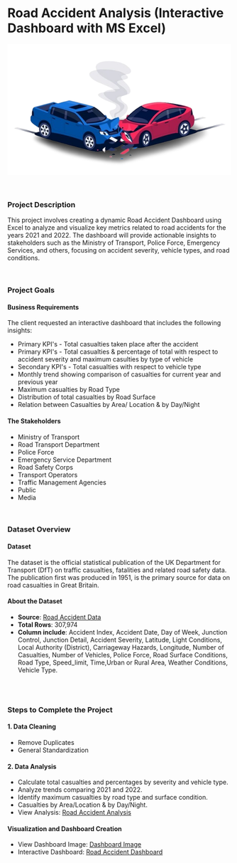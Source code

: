 # Road Accident Analysis (Interactive Dashboard with MS Excel)

![image](Image/accident.png)

<BR>

### Project Description

This project involves creating a dynamic Road Accident Dashboard using Excel to analyze and visualize key metrics related to road accidents for the years 2021 and 2022. The dashboard will provide actionable insights to stakeholders such as the Ministry of Transport, Police Force, Emergency Services, and others, focusing on accident severity, vehicle types, and road conditions.

<br>

### Project Goals

#### Business Requirements
The client requested an interactive dashboard that includes the following insights:
- Primary KPI's - Total casualties  taken place after the accident
- Primary KPI's - Total casualties & percentage of total with respect to accident severity and maximum casulties by type of vehicle
- Secondary KPI's - Total casualties with respect to vehicle type
- Monthly trend showing comparison of casualties for current year and previous year
- Maximum casualties by Road Type
- Distribution of total casualties by Road Surface
- Relation between Casualties by Area/ Location & by Day/Night


#### The Stakeholders
- Ministry of Transport
- Road Transport Department
- Police Force
- Emergency Service Department
- Road Safety Corps
- Transport Operators
- Traffic Management Agencies
- Public
- Media


<br>

### Dataset Overview

#### Dataset
The dataset is the official statistical publication of the UK Department for Transport (DfT) on traffic casualties, fatalities and related road safety data. The publication first was produced in 1951, is the primary source for data on road casualties in Great Britain.

#### About the Dataset

- **Source**: [Road Accident Data](https://docs.google.com/spreadsheets/d/1y1cXn8qZIZGwWxbHPojfQndpdNcdXweZ/edit?usp=sharing&ouid=100554781607807743501&rtpof=true&sd=true)
- **Total Rows**: 307,974
- **Column include**: Accident Index, Accident Date, Day of Week, Junction Control, Junction Detail, Accident Severity, Latitude, Light Conditions, Local Authority (District), Carriageway Hazards, Longitude, Number of Casualties, Number of Vehicles, Police Force, Road Surface Conditions, Road Type, Speed_limit, Time,Urban or Rural Area, Weather Conditions, Vehicle Type.

<br>
<br>

### Steps to Complete the Project
#### 1. Data Cleaning
- Remove Duplicates
- General Standardization

#### 2. Data Analysis
- Calculate total casualties and percentages by severity and vehicle type.
- Analyze trends comparing 2021 and 2022.
- Identify maximum casualties by road type and surface condition.
- Casualties by Area/Location & by Day/Night.
- View Analysis: [Road Accident Analysis](https://docs.google.com/spreadsheets/d/1RmOgiJgMacvBl_bbB4b0ljBx6WzHXC6j/edit?usp=sharing&ouid=100554781607807743501&rtpof=true&sd=true)

#### Visualization and Dashboard Creation
- View Dashboard Image: [Dashboard Image](https://drive.google.com/file/d/16u28TKlE8DnmV69L_CePFKpnnaF_hcGu/view?usp=sharing)
- Interactive Dashboard: [Road Accident Dashboard](https://docs.google.com/spreadsheets/d/1RmOgiJgMacvBl_bbB4b0ljBx6WzHXC6j/edit?usp=sharing&ouid=100554781607807743501&rtpof=true&sd=true)

<br>
